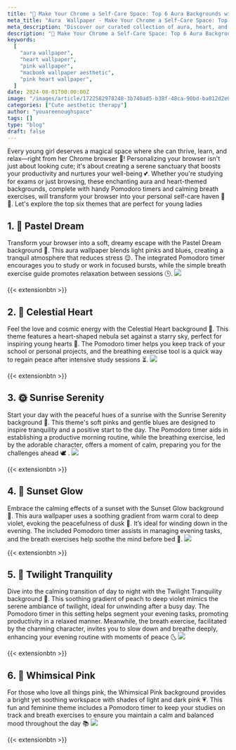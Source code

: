 ```yaml
---
title: "🌟 Make Your Chrome a Self-Care Space: Top 6 Aura Backgrounds with Pomodoro Timers and Breath Exercises 🌈"
meta_title: "Aura  Wallpaper - Make Your Chrome a Self-Care Space: Top 6 Aura Backgrounds with Pomodoro Timers and Breath Exercises"
meta_description: "Discover our curated collection of aura, heart, and pink wallpapers for your MacBook, designed to enhance both aesthetics and productivity. These backgrounds, complete with Pomodoro timers and calming exercises, transform your browser into a perfect self-care space."
description: "🌟 Make Your Chrome a Self-Care Space: Top 6 Aura Backgrounds with Pomodoro Timers and Breath Exercises 🌈"
keywords:
  [
    "aura wallpaper",
    "heart wallpaper",
    "pink wallpaper",
    "macbook wallpaper aesthetic",
    "pink heart wallpaper",
  ]
date: 2024-08-01T00:00:00Z
image: "/images/article/1722582978248-3b740ad5-b38f-48ca-90bd-ba012d2e0e0a.png"
categories: ["Cute aesthetic therapy"]
author: "youareenoughspace"
tags: []
type: "blog"
draft: false
---
```


Every young girl deserves a magical space where she can thrive, learn, and relax—right from her Chrome browser 🌸! Personalizing your browser isn't just about looking cute; it's about creating a serene sanctuary that boosts your productivity and nurtures your well-being 💕. Whether you're studying for exams or just browsing, these enchanting aura and heart-themed backgrounds, complete with handy Pomodoro timers and calming breath exercises, will transform your browser into your personal self-care haven 🦄🌺. Let's explore the top six themes that are perfect for young ladies

## **1. 🎨 Pastel Dream**

Transform your browser into a soft, dreamy escape with the Pastel Dream background 🌈. This aura wallpaper blends light pinks and blues, creating a tranquil atmosphere that reduces stress 😌. The integrated Pomodoro timer encourages you to study or work in focused bursts, while the simple breath exercise guide promotes relaxation between sessions 🕒.
![](/images/article/1722575923805-7ef7b53b-98bc-4e15-8742-4d810aa190a9.png)

{{< extensionbtn >}}

## **2. 💖 Celestial Heart**

Feel the love and cosmic energy with the Celestial Heart background 💜. This theme features a heart-shaped nebula set against a starry sky, perfect for inspiring young hearts 🌌. The Pomodoro timer helps you keep track of your school or personal projects, and the breathing exercise tool is a quick way to regain peace after intensive study sessions ⏳.
![](/images/article/1722575924579-688de036-2bc1-4b40-b429-0f6facb48f6a.png)

{{< extensionbtn >}}

## **3. 🌞 Sunrise Serenity**

Start your day with the peaceful hues of a sunrise with the Sunrise Serenity background 🌄. This theme's soft pinks and gentle blues are designed to inspire tranquility and a positive start to the day. The Pomodoro timer aids in establishing a productive morning routine, while the breathing exercise, led by the adorable character, offers a moment of calm, preparing you for the challenges ahead 🕊️
.
![](/images/article/1722575924464-5d811e2f-b8ff-402b-a670-f3e00d3d2430.png)

{{< extensionbtn >}}

## **4. 🌅 Sunset Glow**

Embrace the calming effects of a sunset with the Sunset Glow background 🌄. This aura wallpaper uses a soothing gradient from warm coral to deep violet, evoking the peacefulness of dusk 🌠. It’s ideal for winding down in the evening. The included Pomodoro timer assists in managing evening tasks, and the breath exercises help soothe the mind before bed 🛌.
![](/images/article/1722575932776-3bb60dd2-a025-46a3-b5c4-a53e4f351510.png)

{{< extensionbtn >}}

## **5. 🌉 Twilight Tranquility**

Dive into the calming transition of day to night with the Twilight Tranquility background 🌇. This soothing gradient of peach to deep violet mimics the serene ambiance of twilight, ideal for unwinding after a busy day. The Pomodoro timer in this setting helps segment your evening tasks, promoting productivity in a relaxed manner. Meanwhile, the breath exercise, facilitated by the charming character, invites you to slow down and breathe deeply, enhancing your evening routine with moments of peace 🌜
![](/images/article/1722575933311-a331116d-735d-404e-b32d-7ee8096a7586.png)

{{< extensionbtn >}}

## **6. 🌸 Whimsical Pink**

For those who love all things pink, the Whimsical Pink background provides a bright yet soothing workspace with shades of light and dark pink 💗. This fun and feminine theme includes a Pomodoro timer to keep your studies on track and breath exercises to ensure you maintain a calm and balanced mood throughout the day 📚
![](/images/article/1722575933459-715a0a04-d4c3-4056-9622-5d7807aad0d5.png)

{{< extensionbtn >}}
